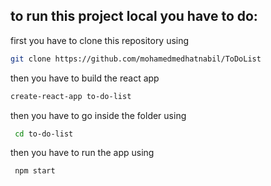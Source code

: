 ## to run this project local you have to do:
 first you have to clone this repository using
 ```bash
 git clone https://github.com/mohamedmedhatnabil/ToDoList
```
 then you have to build the react app
 ```bash
 create-react-app to-do-list
```
 then you have to go inside the folder using
 ```bash
  cd to-do-list
```
 then you have to run the app using
 ```bash
  npm start
```
